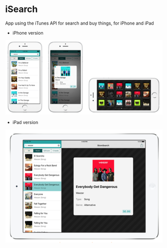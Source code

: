 # iSearch
App using the iTunes API for search and buy things, for iPhone and iPad


- iPhone version

![App Screenshot](screenshots/screenshot-iphone.png)



- iPad version

![App Screenshot](screenshots/screenshot-ipad.png)